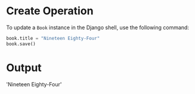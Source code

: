 # Create Operation

To update a `Book` instance in the Django shell, use the following command:

```python
book.title = "Nineteen Eighty-Four"
book.save()
```

# Output
'Nineteen Eighty-Four'